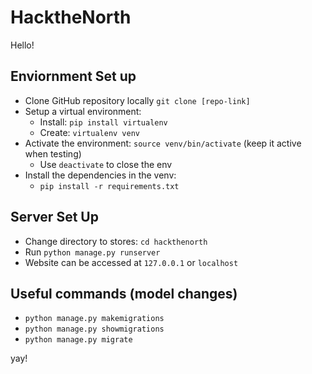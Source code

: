 # HacktheNorth

Hello!

## Enviornment Set up
- Clone GitHub repository locally `git clone [repo-link]`
- Setup a virtual environment:
  - Install: `pip install virtualenv`
  - Create: `virtualenv venv`
 - Activate the environment: `source venv/bin/activate` (keep it active when testing)
   - Use `deactivate` to close the env
 - Install the dependencies in the venv:
    - `pip install -r requirements.txt`

## Server Set Up
- Change directory to stores: `cd hackthenorth`
- Run `python manage.py runserver`
- Website can be accessed at `127.0.0.1` or `localhost`

## Useful commands (model changes)
- `python manage.py makemigrations`
- `python manage.py showmigrations`
- `python manage.py migrate`

yay!
